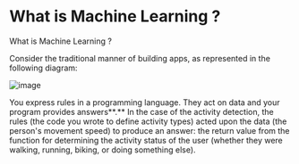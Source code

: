 # What is Machine Learning ?
What is Machine Learning ?

Consider the traditional manner of building apps, as represented in the following diagram:

![image](https://user-images.githubusercontent.com/51197053/141085516-fac5c57f-1e4d-4ec2-aef5-18bdf331920f.png)

<text>
You express rules in a programming language. They act on data and your program provides answers**.** In the case of the activity detection, the rules (the code you wrote to define activity types) acted upon the data (the person's movement speed) to produce an answer: the return value from the function for determining the activity status of the user (whether they were walking, running, biking, or doing something else).
</text>  

